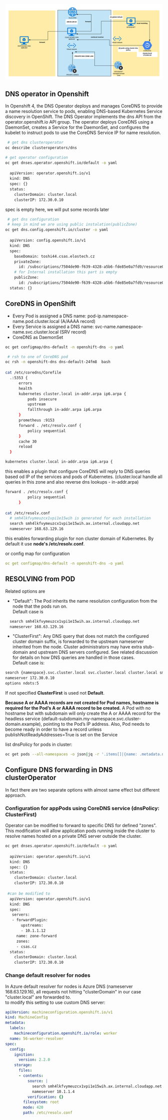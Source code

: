 ![DNS in azure](img/dns-azure-OCP.png)

## DNS operator in Openshift
In Openshift 4, the DNS Operator deploys and manages CoreDNS to provide a name resolution service to pods, enabling DNS-based Kubernetes Service discovery in OpenShift.
The DNS Operator implements the dns API from the operator.openshift.io API group. The operator deploys CoreDNS using a DaemonSet, creates a Service for the DaemonSet, and configures the kubelet to instruct pods to use the CoreDNS Service IP for name resolution.
```sh
 # get dns clusteroperator
oc describe clusteroperators/dns
```
```sh
# get operator configuration
oc get dnses.operator.openshift.io/default -o yaml

  apiVersion: operator.openshift.io/v1
  kind: DNS
  spec: {}
  status:
    clusterDomain: cluster.local
    clusterIP: 172.30.0.10
```
spec is empty here, we will put some records later
```sh
 # get dns configuration
 # keep in mind we are using public instalation(publicZone)
oc get dns.config.openshift.io/cluster -o yaml

  apiVersion: config.openshift.io/v1
  kind: DNS
  spec:
    baseDomain: toshi44.csas.elostech.cz
    privateZone:
      id: /subscriptions/7504de90-f639-4328-a5b6-fde85e0a7fd9/resourceGroups/toshi44-dkxzr-rg/providers/Microsoft.Network/privateDnsZones/toshi44.csas.elostech.cz
    # for Internal installation this part is empty
    publicZone:
      id: /subscriptions/7504de90-f639-4328-a5b6-fde85e0a7fd9/resourceGroups/ocp42-shared/providers/Microsoft.Network/dnszones/csas.elostech.cz
  status: {}
```
## CoreDNS in OpenShift
+ Every Pod is assigned a DNS name: pod-ip.namespace-name.pod.cluster.local (A/AAAA record)
+ Every Service is assigned a DNS name: svc-name.namespace-name.svc.cluster.local (SRV record)
+ CoreDNS as DaemonSet

```sh
oc get configmap/dns-default -n openshift-dns -o yaml
```
```sh
 # rsh to one of CoreDNS pod
oc rsh -n openshift-dns dns-default-24fm8  bash

cat /etc/coredns/Corefile 
  .:5353 {
      errors
      health
      kubernetes cluster.local in-addr.arpa ip6.arpa {
          pods insecure
          upstream
          fallthrough in-addr.arpa ip6.arpa
      }
      prometheus :9153
      forward . /etc/resolv.conf {
          policy sequential
      }
      cache 30
      reload
  }
```
```sh
kubernetes cluster.local in-addr.arpa ip6.arpa {
```
this enables a plugin that configure CoreDNS will reply to DNS queries based od IP of the services and pods of Kubernetes. (cluster.local handle all queries in this zone and also reverse dns lookups - in-addr.arpa)

```sh
forward . /etc/resolv.conf {
          policy sequential
      }

cat /etc/resolv.conf 
  # smh4lkfvymeuzcx1vpi1e15wih is generated for each installation
  search smh4lkfvymeuzcx1vpi1e15wih.ax.internal.cloudapp.net
  nameserver 168.63.129.16
```

this enables forwarding plugin for non cluster domain of Kubernetes. By default it use **node's /etc/resolv.conf**.

or config map for configuration
```yaml
oc get configmap/dns-default -n openshift-dns -o yaml
```

## RESOLVING from POD
Related options are  
+ "Default": The Pod inherits the name resolution configuration from the node that the pods run on.  
Default case is 
```sh
  search smh4lkfvymeuzcx1vpi1e15wih.ax.internal.cloudapp.net
  nameserver 168.63.129.16
```
+ "ClusterFirst": Any DNS query that does not match the configured cluster domain suffix, is forwarded to the upstream nameserver inherited from the node. Cluster administrators may have extra stub-domain and upstream DNS servers configured. See related discussion for details on how DNS queries are handled in those cases.  
Default case is:
```sh
search {namespace}.svc.cluster.local svc.cluster.local cluster.local smh4lkfvymeuzcx1vpi1e15wih.ax.internal.cloudapp.net
nameserver 172.30.0.10
options ndots:5
```
If not specified **ClusterFirst** is used not **Default**.

**Because A or AAAA records are not created for Pod names, hostname is required for the Pod’s A or AAAA record to be created.** A Pod with no hostname but with subdomain will only create the A or AAAA record for the headless service (default-subdomain.my-namespace.svc.cluster-domain.example), pointing to the Pod’s IP address. Also, Pod needs to become ready in order to have a record unless publishNotReadyAddresses=True is set on the Service

list dnsPolicy for pods in cluster:
```sh
oc get pods --all-namespaces -o json|jq -r '.items[]|{name: .metadata.name,namespace: .metadata.namespace,dnsPolicy: .spec.dnsPolicy}'
```

## Configure DNS forwarding in DNS clusterOperator
In fact there are two separate options with almost same effect but different approach.

### Configuration for appPods using CoreDNS service (dnsPolicy: ClusterFirst)

Operator can be modified to forward to specific DNS for defined "zones".
This modification will allow application pods running inside the cluster to resolve names hosted on a private DNS server outside the cluster.
```sh
oc get dnses.operator.openshift.io/default -o yaml

  apiVersion: operator.openshift.io/v1
  kind: DNS
  spec: {}
  status:
    clusterDomain: cluster.local
    clusterIP: 172.30.0.10

 #can be modified to 
  apiVersion: operator.openshift.io/v1
  kind: DNS
  spec:
   servers:
   - forwardPlugin:
       upstreams:
       - 10.1.1.12
     name: zone-forward
     zones:
     - csas.cz
  status:
    clusterDomain: cluster.local
    clusterIP: 172.30.0.10
```

### Change default resolver for nodes 
In Azure default resolver for nodes is Azure DNS (nameserver 168.63.129.16), all requests not hitting "clusterDomain" in our case "cluster.local" are forwarded to.  
to modify this setting to use custom DNS server:
```yaml
apiVersion: machineconfiguration.openshift.io/v1
kind: MachineConfig
metadata:
  labels:
    machineconfiguration.openshift.io/role: worker
  name: 56-worker-resolver
spec:
  config:
    ignition:
      version: 2.2.0
    storage:
      files:
      - contents:
          source: |
            search smh4lkfvymeuzcx1vpi1e15wih.ax.internal.cloudapp.net
            nameserver 10.1.1.4
          verification: {}
        filesystem: root
        mode: 420
        path: /etc/resolv.conf
```


